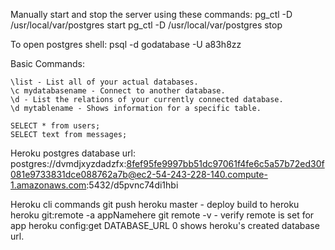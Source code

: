 
Manually start and stop the server using these commands:
pg_ctl -D /usr/local/var/postgres start
pg_ctl -D /usr/local/var/postgres stop

To open postgres shell:
psql -d godatabase -U a83h8zz



Basic Commands:

    \list - List all of your actual databases.
    \c mydatabasename - Connect to another database.
    \d - List the relations of your currently connected database.
    \d mytablename - Shows information for a specific table.

    SELECT * from users;
    SELECT text from messages;

Heroku postgres database url:
postgres://dvmdjxyzdadzfx:8fef95fe9997bb51dc97061f4fe6c5a57b72ed30f081e9733831dce088762a7b@ec2-54-243-228-140.compute-1.amazonaws.com:5432/d5pvnc74di1hbi

Heroku cli commands
git push heroku master - deploy build to heroku
heroku git:remote -a appNamehere
git remote -v - verify remote is set for app
heroku config:get DATABASE_URL 0 shows heroku's created database url.